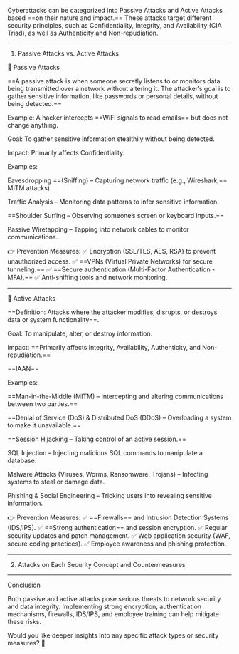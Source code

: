 
Cyberattacks can be categorized into Passive Attacks and Active Attacks based ==on their nature and impact.== These attacks target different security principles, such as Confidentiality, Integrity, and Availability (CIA Triad), as well as Authenticity and Non-repudiation.


---

1. Passive Attacks vs. Active Attacks

🔹 Passive Attacks

==A passive attack is when someone secretly listens to or monitors data being transmitted over a network without altering it. The attacker’s goal is to gather sensitive information, like passwords or personal details, without being detected.==

Example: A hacker intercepts ==WiFi signals to read emails== but does not change anything.



Goal: To gather sensitive information stealthily without being detected.

Impact: Primarily affects Confidentiality.

Examples:

Eavesdropping ==(Sniffing) – Capturing network traffic (e.g., Wireshark,== MITM attacks).

Traffic Analysis – Monitoring data patterns to infer sensitive information.

==Shoulder Surfing – Observing someone’s screen or keyboard inputs.==

Passive Wiretapping – Tapping into network cables to monitor communications.



👉 Prevention Measures:
✅ Encryption (SSL/TLS, AES, RSA) to prevent unauthorized access.
✅ ==VPNs (Virtual Private Networks) for secure tunneling.==
✅ ==Secure authentication (Multi-Factor Authentication - MFA).==
✅ Anti-sniffing tools and network monitoring.


---

🔹 Active Attacks

==Definition: Attacks where the attacker modifies, disrupts, or destroys data or system functionality==.

Goal: To manipulate, alter, or destroy information.

Impact: ==Primarily affects Integrity, Availability, Authenticity, and Non-repudiation.==

==IAAN==

Examples:

==Man-in-the-Middle (MITM) – Intercepting and altering communications between two parties.==

==Denial of Service (DoS) & Distributed DoS (DDoS) – Overloading a system to make it unavailable.==

==Session Hijacking – Taking control of an active session.==

SQL Injection – Injecting malicious SQL commands to manipulate a database.

Malware Attacks (Viruses, Worms, Ransomware, Trojans) – Infecting systems to steal or damage data.

Phishing & Social Engineering – Tricking users into revealing sensitive information.



👉 Prevention Measures:
✅ ==Firewalls== and Intrusion Detection Systems (IDS/IPS).
✅ ==Strong authentication== and session encryption.
✅ Regular security updates and patch management.
✅ Web application security (WAF, secure coding practices).
✅ Employee awareness and phishing protection.


---

2. Attacks on Each Security Concept and Countermeasures


---

Conclusion

Both passive and active attacks pose serious threats to network security and data integrity. Implementing strong encryption, authentication mechanisms, firewalls, IDS/IPS, and employee training can help mitigate these risks.

Would you like deeper insights into any specific attack types or security measures? 🚀

